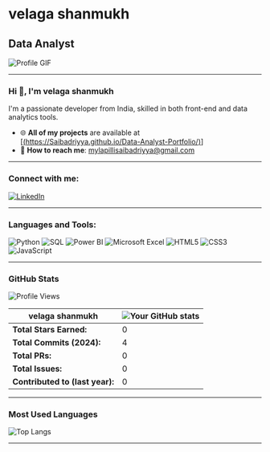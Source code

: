 #  velaga shanmukh
## Data Analyst

![Profile GIF](https://user-images.githubusercontent.com/12345678/animated-profile.gif) <!-- Replace this URL with the link to your GIF -->

---

### Hi 👋, I'm  velaga shanmukh

I'm a passionate developer from India, skilled in both front-end and data analytics tools.

- 🌐 **All of my projects** are available at [[(https://Saibadriyya.github.io/Data-Analyst-Portfolio/)](https://Saibadriyya.github.io/Data-Analyst-Portfolio/)]
- 📧 **How to reach me**: [mylapillisaibadriyya@gmail.com](mailto:mylapillisaibadriyya@gmail.com)

---

### Connect with me:
[![LinkedIn](https://img.shields.io/badge/LinkedIn-000?style=for-the-badge&logo=linkedin&logoColor=white)](https://www.linkedin.com/in/velaga-shanmukh/)

---

### Languages and Tools:
![Python](https://img.shields.io/badge/Python-3776AB?style=for-the-badge&logo=python&logoColor=white)
![SQL](https://img.shields.io/badge/SQL-336791?style=for-the-badge&logo=microsoft-sql-server&logoColor=white)
![Power BI](https://img.shields.io/badge/Power%20BI-F2C811?style=for-the-badge&logo=power-bi&logoColor=black)
![Microsoft Excel](https://img.shields.io/badge/Excel-217346?style=for-the-badge&logo=microsoft-excel&logoColor=white)
![HTML5](https://img.shields.io/badge/HTML5-E34F26?style=for-the-badge&logo=html5&logoColor=white)
![CSS3](https://img.shields.io/badge/CSS3-1572B6?style=for-the-badge&logo=css3&logoColor=white)
![JavaScript](https://img.shields.io/badge/JavaScript-F7DF1E?style=for-the-badge&logo=javascript&logoColor=black)

---

### GitHub Stats
![Profile Views](https://komarev.com/ghpvc/?username=Saibadriyya&label=Profile%20views&color=0e75b6&style=flat)

| **velaga shanmukh** | ![Your GitHub stats](https://github-readme-stats.vercel.app/api?username=Saibadriyya&show_icons=true&hide=prs&theme=default) |
| --- | --- |
| **Total Stars Earned:** | 0 |
| **Total Commits (2024):** | 4 |
| **Total PRs:** | 0 |
| **Total Issues:** | 0 |
| **Contributed to (last year):** | 0 |

---

### Most Used Languages
![Top Langs](https://github-readme-stats.vercel.app/api/top-langs/?username=Saibadriyya&layout=compact&hide=jupyter%20notebook&theme=default)

---

<!-- Replace the animated-profile.gif URL above with the link to the GIF you want. -->
